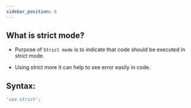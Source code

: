 ```yaml
---
sidebar_position: 6
---
```


## What is strict mode?

- Purpose of `Strict mode` is to indicate that code should be executed in strict mode.

- Using strict more it can help to see error easily in code.

## Syntax:
```javascript
'use strict';
```
